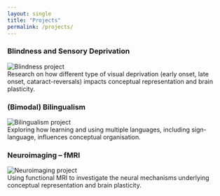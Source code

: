 ```yaml
---
layout: single
title: "Projects"
permalink: /projects/
---
```


### Blindness and Sensory Deprivation
![Blindness project](/assets/images/blindness.jpg)  
Research on how different type of visual deprivation (early onset, late onset, cataract-reversals) impacts conceptual representation and brain plasticity.

### (Bimodal) Bilingualism
![Bilingualism project](/assets/images/bilingualism.jpg)  
Exploring how learning and using multiple languages, including sign-language, influences conceptual organisation.

### Neuroimaging – fMRI
![Neuroimaging project](/assets/images/neuroimaging.jpg)  
Using functional MRI to investigate the neural mechanisms underlying conceptual representation and brain plasticity.
